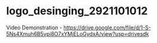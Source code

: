 # logo_desinging_2921101012
Video Demonstration - https://drive.google.com/file/d/1-S-5Ns4Xmuh6B5vpi8O7xYMjELoGydxA/view?usp=drivesdk
